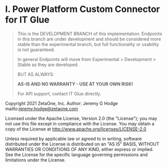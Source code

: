 # I. Power Platform Custom Connector for IT Glue

> This is the DEVELOPMENT BRANCH of this implementation. Endpoints in this branch are under development and should be considered more stable than the experimental branch, but full functionality or usability is not guaranteed.
>
> In general Endpoints will move from Experimental > Development > Stable as they are developed.
>
> BUT AS ALWAYS:
>
> **AS-IS AND NO WARRANTY - USE AT YOUR OWN RISK!**
>
> For API  support, contact IT Glue directly. 

Copyright 2021 ZetaOne, Inc.
Author: Jeremy G Hodge mailto:jeremy.hodge@zetaone.com

Licensed under the Apache License, Version 2.0 (the "License"); you may not use this file except in compliance with the License. You may obtain a copy of the License at http://www.apache.org/licenses/LICENSE-2.0

Unless required by applicable law or agreed to in writing, software distributed under the License is distributed on an "AS IS" BASIS, WITHOUT WARRANTIES OR CONDITIONS OF ANY KIND, either express or implied. See the License for the specific language governing permissions and limitations under the License.